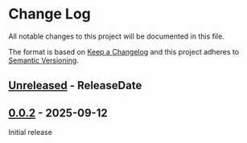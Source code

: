 # Change Log
All notable changes to this project will be documented in this file.

The format is based on [Keep a Changelog](https://keepachangelog.com/)
and this project adheres to [Semantic Versioning](https://semver.org/).

<!-- next-header -->
## [Unreleased] - ReleaseDate

## [0.0.2] - 2025-09-12

Initial release

<!-- next-url -->
[Unreleased]: https://github.com/assert-rs/libtest2/compare/json-write-v0.0.2...HEAD
[0.0.2]: https://github.com/toml-rs/toml/compare/06332279463f17447e1218c834078535b5ed9ebd...json-write-v0.0.2
